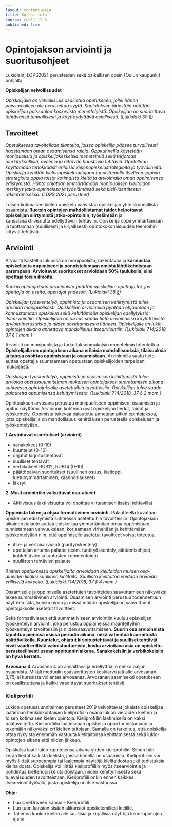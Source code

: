 ```yaml
---
layout: content-main
title: Kurssi-info
course: rub11-12.8
published: true
---
```


# Opintojakson arviointi ja suoritusohjeet
Lukiolain, LOPS2021 perusteiden sekä paikallisen opsin (Oulun kaupunki) pohjalta:

**Opiskelijan velvollisuudet**

_Opiskelijalla on velvollisuus osallistua opetukseen, jollei hänen poissaololleen ole perusteltua syytä. Koulutuksen järjestäjä päättää opiskelijan poissaoloa koskevista menettelyistä. Opiskelijan on suoritettava tehtävänsä tunnollisesti ja käyttäydyttävä asiallisesti. (Lukiolaki 30 §)_

## Tavoitteet

_Opetuksessa tavoitellaan tilanteita, joissa opiskelija pääsee turvallisesti haastamaan oman osaamisensa rajoja. Oppitunneilla käytetään monipuolisia ja opiskelijakeskeisiä menetelmiä sekä tarjotaan merkityksellisiä, avoimia ja riittävän haastavia tehtäviä. Opetellaan käyttämään tehokkaasti erilaisia kielenopiskelustrategioita ja työvälineitä.
Opiskelija kehittää kielenopiskelutaitojaan tunnistamalla itselleen sopivia strategioita oppia toista kotimaista kieltä ja arvioimalla oman oppimisensa edistymistä. Häntä ohjataan ymmärtämään monipuolisen kielitaidon merkitys jatko-opinnoissa ja työelämässä sekä kieli-identiteetin rakentamisessa. (LOPS 2021 perusteet)_

Toisen kotimaisen kielen opiskelu vahvistaa opiskelijan yhteiskunnallista osaamista. **Ruotsin opintojen mahdollistamat taidot helpottavat opiskelijan siirtymistä jatko-opintoihin, työelämään** ja kansalaisaktiivisuutta edellyttäviin tehtäviin. Opiskelija oppii ymmärtämään ja tuottamaan (suullisesti ja kirjallisesti) opintokokonaisuuden teemoihin liittyviä tehtäviä.

## Arviointi

Arviointi Kastellin lukiossa on monipuolista, rakentavaa ja **kannustaa opiskelijoita oppimiseen ja ponnistelemaan omista lähtökohdistaan parempaan. Arvioitavat suoritukset arvioidaan 50% taulukolla, ellei opettaja toisin ilmoita.**

_Kunkin opintojakson arvioinnista päättää opiskelijan opettaja tai, jos opettajia on useita, opettajat yhdessä. (Lukiolaki 38 §)_

_Opiskelijan työskentelyä, oppimista ja osaamisen kehittymistä tulee arvioida monipuolisesti. Opiskelijan arvioinnilla pyritään ohjaamaan ja kannustamaan opiskelua sekä kehittämään opiskelijan edellytyksiä itsearviointiin. Opiskelijalla on oikeus saada tieto arvioinnissa käytettävistä arviointiperusteista ja niiden soveltamisesta häneen. Opiskelijalle on lukio-opintojen aikana annettava mahdollisuus itsearviointiin. (Lukiolaki 714/2018, 37 § 1 mom.)_

Arviointi on monipuolista ja tarkoituksenmukaisin menetelmin toteutettua. **Opiskelijalla on opintojakson aikana erilaisia mahdollisuuksia, tilaisuuksia ja tapoja osoittaa oppimistaan ja osaamistaan.** Arvioinnilla saatu tieto auttaa opettajia suuntaamaan opetustaan opiskelijoiden tarpeiden mukaisesti.

_Opiskelijan työskentelyä, oppimista ja osaamisen kehittymistä tulee arvioida opetussuunnitelman mukaisen opintojakson suorittamisen aikana suhteessa opintojaksolle asetettuihin tavoitteisiin. Opiskelijan tulee saada palautetta oppimisensa kehittymisestä. (Lukiolaki 714/2018, 37 § 2 mom.)_ 

Opintojakson arvosana perustuu monipuoliseen oppimisen, osaamisen ja opitun näyttöön. Arvioinnin kohteina ovat opiskelijan tiedot, taidot ja työskentely. Oppimista tukevaa palautetta annetaan pitkin opintojaksoa, jotta opiskelijalla on mahdollisuus kehittää sen perusteella opiskeluaan ja työskentelyään.

**1.Arvioitavat suoritukset (arviointi)**

- sanakokeet (0-10)
- kuuntelut (0-10)
- ohjatut kirjoitustehtävät 
- suulliset tehtävät 
- verbikokeet RUB12, RUB14 (0-10)
- päättöpäivän suoritukset (suullinen osuus, kielioppi, luetunymmärtäminen, käännöslauseet)
- läksyt

**2.	Muut arviointiin vaikuttavat osa-alueet**

- Aktiivisuus (aktiivisuutta voi osoittaa viittaamisen lisäksi tehtävillä)
  
**Oppimista tukee ja ohjaa formatiivinen arviointi.** Palautteella kuvataan opiskelijan edistymistä suhteessa asetettuihin tavoitteisiin. Opintojakson aikainen palaute auttaa opiskelijaa ymmärtämään omaa oppimistaan, tunnistamaan vahvuuksiaan, korjaamaan virheitään ja kehittämään työskentelyään niin, että oppimiselle asetetut tavoitteet voivat toteutua.

- itse- ja vertaisarviointi (parityöskentely)
- opettajan antama palaute (esim. tuntityöskentely, ääntämisohjeet, kotitehtävien ja tuotosten kommentointi)
- suullisten tehtävien palaute
  
_Kielten opetuksessa opiskelijalta arvioidaan kielitaidon muiden osa-alueiden lisäksi suullinen kielitaito. Suullista kielitaitoa voidaan arvioida erillisellä kokeella. (Lukiolaki 714/2018, 37 § 4 mom.)_

Osaamiselle ja oppimiselle asetettujen tavoitteiden saavuttamisen näkyväksi tekee summatiivinen arviointi. Osaamisen arviointi perustuu todennettuun näyttöön siitä, kuinka hyvin ja missä määrin opiskelija on saavuttanut opintojaksolle asetetut tavoitteet. 

Sekä formatiiviseen että summatiiviseen arviointiin kuuluu opiskelijan työskentelyn arviointi, joka perustuu oppiaineissa määriteltyihin työskentelyn tavoitteisiin ja niiden saavuttamiseen. **Suurin osa arvioinnista tapahtuu pienissä osissa periodin aikana, mikä vähentää kuormitusta päättöviikolla. Kuuntelut, ohjatut kirjoitustehtävät ja suulliset tehtävät eivät vaadi erillistä valmistautumista, koska arvioitava asia on opiskeltu perusteellisesti usean oppitunnin aikana. Sanakokeisiin ja verbikokeisiin on hyvä kerrata.**

**Arvosana 4**
Arvosana 4 on ansaittava ja edellyttää jo melko paljon osaamista. Mikäli moduulin osasuoritusten keskiarvo jää alle arvosanan 3,75, ei kurssista voi antaa arvosanaa. Arvosanan saamiseksi opetukseen on osallistuttava ja kaikki vaadittavat suoritukset tehtävä.

### Kieliprofiili

Lukion opetussuunnitelman perusteet 2019 velvoittavat jokaista opiskelijaa laatimaan henkilökohtaisen kieliprofiilin osana lukion vieraiden kielten ja toisen kotimaisen kielen opintoja. 
Kieliprofiilin laatimisella on kaksi päätavoitetta. Kieliprofiilia laatiessaan opiskelija oppii tunnistamaan ja tekemään näkyväksi eri kielten taitojaan. Samalla on tarkoitus, että opiskelija ottaa nykyistä enemmän vastuuta kielitaitonsa kehittämisestä sekä lukio-opintojen aikana että niiden jälkeen.

Opiskelija laatii lukio-opintojensa aikana yhden kieliprofiilin. Siihen hän kerää tiedot kaikista kielistä, joissa hänellä on osaamista. Kieliprofiiliin voi myös liittää suppeampia tai laajempia näyttöjä kielitaidosta sekä todistuksia kielitaidosta. Opiskelija voi liittää kieliprofiiliin myös itsearviointia ja pohdintaa kieltenopiskelutaidoistaan, niiden kehittymisestä sekä tulevaisuuden tavoitteistaan. Kieliprofiili onkin ennen kaikkea itsearviointityökalu, josta opiskelija on itse vastuussa.

**Ohje:**

- Luo OneDriveen kansio – Kieliprofiili
- Luo tuon kansion sisään alikansiot opiskelemillesi kielille.
- Tallenna kunkin kielen alle suullisia ja kirjallisia näyttöjä lukio-opintojen ajalta.
